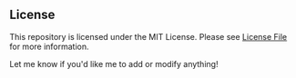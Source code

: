 ## License
This repository is licensed under the MIT License. Please see [License File](LICENSE.md) for more information.

Let me know if you'd like me to add or modify anything!
